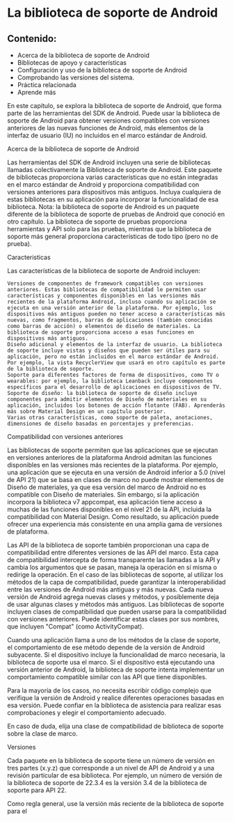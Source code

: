 # La biblioteca de soporte de Android

## Contenido:
  * Acerca de la biblioteca de soporte de Android
  * Bibliotecas de apoyo y características
  * Configuración y uso de la biblioteca de soporte de Android
  * Comprobando las versiones del sistema.
  * Práctica relacionada
  * Aprende más

En este capítulo, se explora la biblioteca de soporte de Android, que forma parte de las herramientas del SDK de Android. Puede usar la biblioteca de soporte de Android para obtener versiones compatibles con versiones anteriores de las nuevas funciones de Android, más elementos de la interfaz de usuario (IU) no incluidos en el marco estándar de Android.

Acerca de la biblioteca de soporte de Android

Las herramientas del SDK de Android incluyen una serie de bibliotecas llamadas colectivamente la Biblioteca de soporte de Android. Este paquete de bibliotecas proporciona varias características que no están integradas en el marco estándar de Android y proporciona compatibilidad con versiones anteriores para dispositivos más antiguos. Incluya cualquiera de estas bibliotecas en su aplicación para incorporar la funcionalidad de esa biblioteca.
Nota: la biblioteca de soporte de Android es un paquete diferente de la biblioteca de soporte de pruebas de Android que conoció en otro capítulo. La biblioteca de soporte de pruebas proporciona herramientas y API solo para las pruebas, mientras que la biblioteca de soporte más general proporciona características de todo tipo (pero no de prueba).

Caracteristicas

Las características de la biblioteca de soporte de Android incluyen:

    Versiones de componentes de framework compatibles con versiones anteriores. Estas bibliotecas de compatibilidad le permiten usar características y componentes disponibles en las versiones más recientes de la plataforma Android, incluso cuando su aplicación se ejecuta en una versión anterior de la plataforma. Por ejemplo, los dispositivos más antiguos pueden no tener acceso a características más nuevas, como fragmentos, barras de aplicaciones (también conocidas como barras de acción) o elementos de diseño de materiales. La biblioteca de soporte proporciona acceso a esas funciones en dispositivos más antiguos.
    Diseño adicional y elementos de la interfaz de usuario. La biblioteca de soporte incluye vistas y diseños que pueden ser útiles para su aplicación, pero no están incluidos en el marco estándar de Android. Por ejemplo, la vista RecyclerView que usará en otro capítulo es parte de la biblioteca de soporte.
    Soporte para diferentes factores de forma de dispositivos, como TV o wearables: por ejemplo, la biblioteca Leanback incluye componentes específicos para el desarrollo de aplicaciones en dispositivos de TV.
    Soporte de diseño: la biblioteca de soporte de diseño incluye componentes para admitir elementos de Diseño de materiales en su aplicación, incluidos los botones de acción flotante (FAB). Aprenderás más sobre Material Design en un capítulo posterior.
    Varias otras características, como soporte de paleta, anotaciones, dimensiones de diseño basadas en porcentajes y preferencias.

Compatibilidad con versiones anteriores

Las bibliotecas de soporte permiten que las aplicaciones que se ejecutan en versiones anteriores de la plataforma Android admitan las funciones disponibles en las versiones más recientes de la plataforma. Por ejemplo, una aplicación que se ejecuta en una versión de Android inferior a 5.0 (nivel de API 21) que se basa en clases de marco no puede mostrar elementos de Diseño de materiales, ya que esa versión del marco de Android no es compatible con Diseño de materiales. Sin embargo, si la aplicación incorpora la biblioteca v7 appcompat, esa aplicación tiene acceso a muchas de las funciones disponibles en el nivel 21 de la API, incluida la compatibilidad con Material Design. Como resultado, su aplicación puede ofrecer una experiencia más consistente en una amplia gama de versiones de plataforma.

Las API de la biblioteca de soporte también proporcionan una capa de compatibilidad entre diferentes versiones de las API del marco. Esta capa de compatibilidad intercepta de forma transparente las llamadas a la API y cambia los argumentos que se pasan, maneja la operación en sí misma o redirige la operación. En el caso de las bibliotecas de soporte, al utilizar los métodos de la capa de compatibilidad, puede garantizar la interoperabilidad entre las versiones de Android más antiguas y más nuevas. Cada nueva versión de Android agrega nuevas clases y métodos, y posiblemente deja de usar algunas clases y métodos más antiguos. Las bibliotecas de soporte incluyen clases de compatibilidad que pueden usarse para la compatibilidad con versiones anteriores. Puede identificar estas clases por sus nombres, que incluyen "Compat" (como ActivityCompat).

Cuando una aplicación llama a uno de los métodos de la clase de soporte, el comportamiento de ese método depende de la versión de Android subyacente. Si el dispositivo incluye la funcionalidad de marco necesaria, la biblioteca de soporte usa el marco. Si el dispositivo está ejecutando una versión anterior de Android, la biblioteca de soporte intenta implementar un comportamiento compatible similar con las API que tiene disponibles.

Para la mayoría de los casos, no necesita escribir código complejo que verifique la versión de Android y realice diferentes operaciones basadas en esa versión. Puede confiar en la biblioteca de asistencia para realizar esas comprobaciones y elegir el comportamiento adecuado.

En caso de duda, elija una clase de compatibilidad de biblioteca de soporte sobre la clase de marco.

Versiones

Cada paquete en la biblioteca de soporte tiene un número de versión en tres partes (x.y.z) que corresponde a un nivel de API de Android y a una revisión particular de esa biblioteca. Por ejemplo, un número de versión de la biblioteca de soporte de 22.3.4 es la versión 3.4 de la biblioteca de soporte para API 22.

Como regla general, use la versión más reciente de la biblioteca de soporte para el

